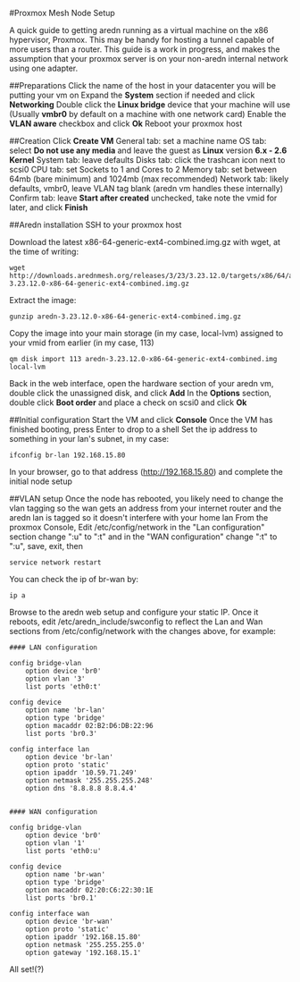 #Proxmox Mesh Node Setup

A quick guide to getting aredn running as a virtual machine on the x86 hypervisor, Proxmox. 
This may be handy for hosting a tunnel capable of more users than a router. 
This guide is a work in progress, and makes the assumption that your proxmox server is on your non-aredn internal network using one adapter.

##Preparations
Click the name of the host in your datacenter you will be putting your vm on
Expand the **System** section if needed and click **Networking**
Double click the **Linux bridge** device that your machine will use (Usually **vmbr0** by default on a machine with one network card)
Enable the **VLAN aware** checkbox and click **Ok**
Reboot your proxmox host

##Creation
Click **Create VM**
General tab: set a machine name
OS tab: select **Do not use any media** and leave the guest as **Linux** version **6.x - 2.6 Kernel**
System tab: leave defaults
Disks tab: click the trashcan icon next to scsi0
CPU tab: set Sockets to 1 and Cores to 2
Memory tab: set between 64mb (bare minimum) and 1024mb (max recommended)
Network tab: likely defaults, vmbr0, leave VLAN tag blank (aredn vm handles these internally)
Confirm tab: leave **Start after created** unchecked, take note the vmid for later, and click **Finish**

##Aredn installation
SSH to your proxmox host

Download the latest x86-64-generic-ext4-combined.img.gz with wget, at the time of writing:
```
wget http://downloads.arednmesh.org/releases/3/23/3.23.12.0/targets/x86/64/aredn-3.23.12.0-x86-64-generic-ext4-combined.img.gz
```
Extract the image:
```
gunzip aredn-3.23.12.0-x86-64-generic-ext4-combined.img.gz
```
Copy the image into your main storage (in my case, local-lvm) assigned to your vmid from earlier (in my case, 113)
```
qm disk import 113 aredn-3.23.12.0-x86-64-generic-ext4-combined.img local-lvm
```
Back in the web interface, open the hardware section of your aredn vm, double click the unassigned disk, and click **Add**
In the **Options** section, double click **Boot order** and place a check on scsi0 and click **Ok**

##Initial configuration
Start the VM and click **Console**
Once the VM has finished booting, press Enter to drop to a shell
Set the ip address to something in your lan's subnet, in my case:
```
ifconfig br-lan 192.168.15.80
```
In your browser, go to that address (http://192.168.15.80) and complete the initial node setup

##VLAN setup
Once the node has rebooted, you likely need to change the vlan tagging so the wan gets an address from your internet router and the aredn lan is tagged so it doesn't interfere with your home lan
From the proxmox Console, Edit /etc/config/network in the "Lan configuration" section change ":u" to ":t" and in the "WAN configuration" change ":t" to ":u", save, exit, then
```
service network restart
```
You can check the ip of br-wan by:
```
ip a
```
Browse to the aredn web setup and configure your static IP. Once it reboots, edit /etc/aredn_include/swconfig to reflect the Lan and Wan sections from /etc/config/network with the changes above, for example:
```
#### LAN configuration

config bridge-vlan
	option device 'br0'
	option vlan '3'
	list ports 'eth0:t'

config device
	option name 'br-lan'
	option type 'bridge'
	option macaddr 02:B2:D6:DB:22:96
	list ports 'br0.3'

config interface lan
	option device 'br-lan'
	option proto 'static'
	option ipaddr '10.59.71.249'
	option netmask '255.255.255.248'
	option dns '8.8.8.8 8.8.4.4'


#### WAN configuration

config bridge-vlan
	option device 'br0'
	option vlan '1'
	list ports 'eth0:u'

config device
	option name 'br-wan'
	option type 'bridge'
	option macaddr 02:20:C6:22:30:1E
	list ports 'br0.1'

config interface wan
	option device 'br-wan'
	option proto 'static'
	option ipaddr '192.168.15.80'
	option netmask '255.255.255.0'
	option gateway '192.168.15.1'
```
All set!(?)
